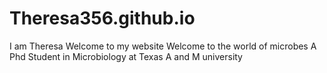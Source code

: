 # Theresa356.github.io

I am Theresa
Welcome to my website
Welcome to the world of microbes
A Phd Student in Microbiology at Texas A and M university